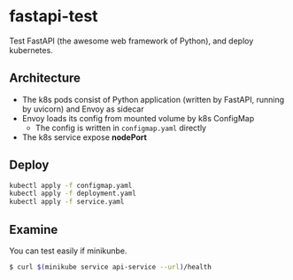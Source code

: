 # fastapi-test

Test FastAPI (the awesome web framework of Python), and deploy kubernetes.

## Architecture

* The k8s pods consist of Python application (written by FastAPI, running by uvicorn) and Envoy as sidecar
* Envoy loads its config from mounted volume by k8s ConfigMap
  * The config is written in `configmap.yaml` directly
* The k8s service expose **nodePort**

## Deploy

```sh
kubectl apply -f configmap.yaml
kubectl apply -f deployment.yaml
kubectl apply -f service.yaml
```

## Examine

You can test easily if minikunbe.

```sh
$ curl $(minikube service api-service --url)/health
```